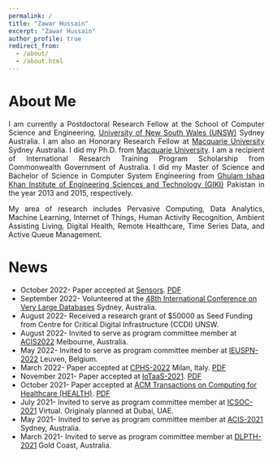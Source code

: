 ```yaml
---
permalink: /
title: "Zawar Hussain"
excerpt: "Zawar Hussain"
author_profile: true
redirect_from: 
  - /about/
  - /about.html
---
```


About Me
======
<meta name="google-site-verification" content="r66YdKi3bZdmAiD1HupC96CrmY4uszTPFAgpRaztrJ8" />
<div style="text-align: justify"> 
<p>
 I am currently a Postdoctoral Research Fellow at the School of Computer Science and Engineering, <a href="https://www.unsw.edu.au">University of New South Wales (UNSW)</a> Sydney Australia. I am also an Honorary Research Fellow at <a href="https://www.mq.edu.au">Macquarie University</a> Sydney Australia. I did my Ph.D. from <a href="https://www.mq.edu.au">Macquarie University</a>. I am a recipient of International Research Training Program Scholarship from Commonwealth Government of Australia. I did my Master of Science and Bachelor of Science in Computer System Engineering from <a href="https://giki.edu.pk">Ghulam Ishaq Khan Institute of Engineering Sciences and Technology (GIKI)</a> Pakistan in the year 2013 and 2015, respectively.</p>


<p>
  My area of research includes Pervasive Computing, Data Analytics, Machine Learning, Internet of Things, Human Activity Recognition, Ambient Assisting Living, Digital Health, Remote Healthcare, Time Series Data, and Active Queue Management.</p></div>


News
======
* October 2022- Paper accepted at <a href="https://www.mdpi.com/journal/sensors/topical_collections/SGPHM"> Sensors</a>. <a href="https://www.mdpi.com/1424-8220/22/21/8279">PDF</a>          
* September 2022- Volunteered at the  <a href="https://vldb.org/2022/">48th International Conference on Very Large Databases</a> Sydney, Australia. 
* August 2022- Received a research grant of $50000 as Seed Funding from Centre for Critical Digital Infrastructure (CCDI) UNSW.
* August 2022- Invited to serve as program committee member at <a href="http://acis.aaisnet.org/acis2022/">ACIS2022</a> Melbourne, Australia.
* May 2022- Invited to serve as program committee member at <a href="http://cs-conferences.acadiau.ca/euspn-22/">IEUSPN-2022</a> Leuven, Belgium.
* March 2022- Paper accepted at <a href="https://cphs22.github.io/CPHS22/">CPHS-2022</a> Milan, Italy. <a href="https://ieeexplore.ieee.org/abstract/document/9804515">PDF</a>
*  November 2021- Paper accepted at <a href="https://iotaas.eai-conferences.org/2021/">IoTaaS-2021</a>. <a href="https://link.springer.com/chapter/10.1007/978-3-030-95987-6_2">PDF</a>
* October 2021- Paper accepted at <a href="https://dl.acm.org/journal/health">ACM Transactions on Computing for Healthcare (HEALTH)</a>. <a href="https://dl.acm.org/doi/full/10.1145/3491245">PDF</a>
* July 2021- Invited to serve as program committee member at <a href="http://icsoc2021.josueonline.com/">ICSOC-2021</a> Virtual. Originaly planned at Dubai, UAE.
* May 2021- Invited to serve as program committee member at <a href="http://acis.aaisnet.org/archive.php">ACIS-2021</a> Sydney, Australia.
* March 2021- Invited to serve as program committee member at <a href="https://sites.google.com/view/dlp-and-thd/home/">DLPTH-2021</a> Gold Coast, Australia.
